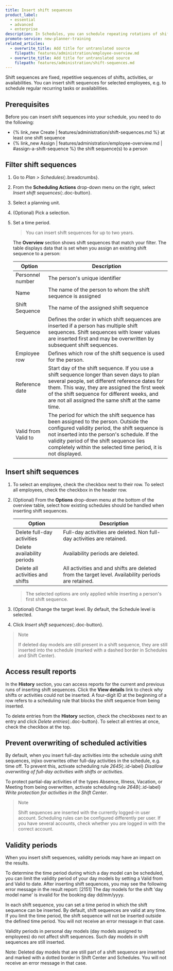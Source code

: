 ```yaml
---
title: Insert shift sequences
product_label:
  - essential
  - advanced
  - enterprise
description: In Schedules, you can schedule repeating rotations of shifts, activities, or availabilities with shift sequences.
promote-service: new-planner-training
related_articles:
  - overwrite_title: Add title for untranslated source
    filepath: features/administration/employee-overview.md
  - overwrite_title: Add title for untranslated source
    filepath: features/administration/shift-sequences.md
---
```


Shift sequences are fixed, repetitive sequences of shifts, activities, or availabilities. You can insert shift sequences for selected employees, e.g. to schedule regular recurring tasks or availabilities.

## Prerequisites

Before you can insert shift sequences into your schedule, you need to do the following:

- {% link_new Create | features/administration/shift-sequences.md %} at least one shift sequence
- {% link_new Assign | features/administration/employee-overview.md | #assign-a-shift-sequence %} the shift sequence(s) to a person

## Filter shift sequences

1. Go to _Plan > Schedules_{:.breadcrumbs}.
2. From the **Scheduling Actions** drop-down menu on the right, select _Insert shift sequences_{:.doc-button}.
3. Select a planning unit.
4. (Optional) Pick a selection.
5. Set a time period.

   > You can insert shift sequences for up to two years.

   The **Overview** section shows shift sequences that match your filter. The table displays data that is set when you assign an existing shift sequence to a person:

   | Option                 | Description                                                                                                                                                                                                                                                                                         |
   | ---------------------- | --------------------------------------------------------------------------------------------------------------------------------------------------------------------------------------------------------------------------------------------------------------------------------------------------- |
   | Personnel number       | The person's unique identifier                                                                                                                                                                                                                                                                      |
   | Name                   | The name of the person to whom the shift sequence is assigned                                                                                                                                                                                                                                       |
   | Shift Sequence         | The name of the assigned shift sequence                                                                                                                                                                                                                                                             |
   | Sequence               | Defines the order in which shift sequences are inserted if a person has multiple shift sequences. Shift sequences with lower values are inserted first and may be overwritten by subsequent shift sequences.                                                                                        |
   | Employee row           | Defines which row of the shift sequence is used for the person.                                                                                                                                                                                                                                     |
   | Reference date         | Start day of the shift sequence. If you use a shift sequence longer than seven days to plan several people, set different reference dates for them. This way, they are assigned the first week of the shift sequence for different weeks, and are not all assigned the same shift at the same time. |
   | Valid from<br>Valid to | The period for which the shift sequence has been assigned to the person. Outside the configured validity period, the shift sequence is not inserted into the person's schedule. If the validity period of the shift sequence lies completely within the selected time period, it is not displayed.  |

## Insert shift sequences

1. To select an employee, check the checkbox next to their row. To select all employees, check the checkbox in the header row.
2. (Optional) From the **Options** drop-down menu at the bottom of the overview table, select how existing schedules should be handled when inserting shift sequences.

   | Option                           | Description                                                                                         |
   | -------------------------------- | --------------------------------------------------------------------------------------------------- |
   | Delete full-day activities       | Full-day activities are deleted. Non full-day activities are retained.                              |
   | Delete availability periods      | Availability periods are deleted.                                                                   |
   | Delete all activities and shifts | All activities and and shifts are deleted from the target level. Availability periods are retained. |

   > The selected options are only applied while inserting a person's first shift sequence.

3. (Optional) Change the target level. By default, the Schedule level is selected.
4. Click _Insert shift sequences_{:.doc-button}.

> Note
>
> If deleted day models are still present in a shift sequence, they are still inserted into the schedule (marked with a dashed border in Schedules and Shift Center).

## Access result reports

In the **History** section, you can access reports for the current and previous runs of inserting shift sequences. Click the **View details** link to check why shifts or activities could not be inserted. A four-digit ID at the beginning of a row refers to a scheduling rule that blocks the shift sequence from being inserted.

To delete entries from the **History** section, check the checkboxes next to an entry and click _Delete entries_{:.doc-button}. To select all entries at once, check the checkbox at the top.

## Prevent overwriting of scheduled activities

By default, when you insert full-day activities into the schedule using shift sequences, injixo overwrites other full-day activities in the schedule, e.g. time off. To prevent this, activate scheduling rule _2645_{:.id-label} _Disallow overwriting of full-day activities with shifts or activities_.

To protect partial-day activities of the types Absence, Illness, Vacation, or Meeting from being overwritten, activate scheduling rule _2648_{:.id-label} _Write protection for activities in the Shift Center_.

> Note
>
> Shift sequences are inserted with the currently logged-in user account. Scheduling rules can be configured differently per user. If you have several accounts, check whether you are logged in with the correct account.

## Validity periods

When you insert shift sequences, validity periods may have an impact on the results.

To determine the time period during which a day model can be scheduled, you can limit the validity period of your day models by setting a Valid from and Valid to date. After inserting shift sequences, you may see the following error message in the result report: \[2151\] The day models for the shift 'day model name' is invalid for the booking day dd/mm/yyyy.

In each shift sequence, you can set a time period in which the shift sequence can be inserted. By default, shift sequences are valid at any time. If you limit the time period, the shift sequence will not be inserted outside the defined time period. You will not receive an error message in that case.

Validity periods in personal day models (day models assigned to employees) do not affect shift sequences. Such day models in shift sequences are still inserted.

Note: Deleted day models that are still part of a shift sequence are inserted and marked with a dotted border in Shift Center and Schedules. You will not receive an error message in that case.
